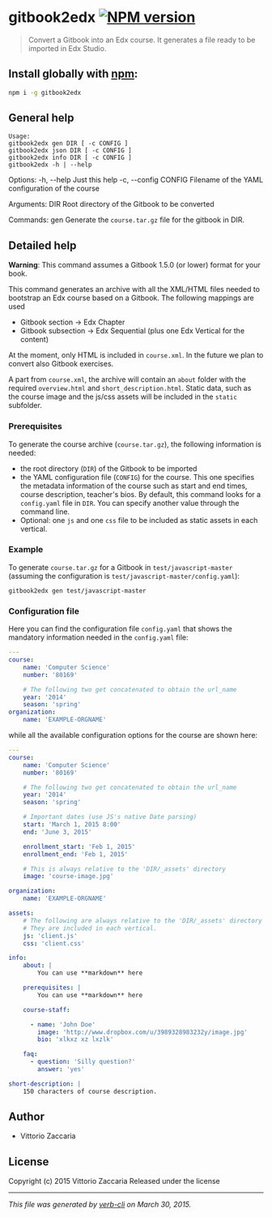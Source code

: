 gitbook2edx [![NPM version](https://badge.fury.io/js/gitbook2edx.svg)](http://badge.fury.io/js/gitbook2edx)
================================

> Convert a Gitbook into an Edx course. It generates a file  ready to be imported in Edx Studio.

## Install globally with [npm](npmjs.org):

```bash
npm i -g gitbook2edx
```

General help
------------

    Usage:
    gitbook2edx gen DIR [ -c CONFIG ]
    gitbook2edx json DIR [ -c CONFIG ]
    gitbook2edx info DIR [ -c CONFIG ]
    gitbook2edx -h | --help

Options:
    -h, --help              Just this help
    -c, --config CONFIG     Filename of the YAML configuration of the course

Arguments:
    DIR                     Root directory of the Gitbook to be converted

Commands:
    gen                     Generate the `course.tar.gz` file for the gitbook in DIR.


Detailed help
-------------

**Warning**: This command assumes a Gitbook 1.5.0 (or lower) format for
your book.

This command generates an archive with all the XML/HTML files needed to
bootstrap an Edx course based on a Gitbook. The following mappings are
used

-   Gitbook section -\> Edx Chapter
-   Gitbook subsection -\> Edx Sequential (plus one Edx Vertical for the
    content)

At the moment, only HTML is included in `course.xml`. In the future we
plan to convert also Gitbook exercises.

A part from `course.xml`, the archive will contain an `about` folder
with the required `overview.html` and `short_description.html`. Static
data, such as the course image and the js/css assets will be included in
the `static` subfolder.

### Prerequisites

To generate the course archive (`course.tar.gz`), the following
information is needed:

-   the root directory (`DIR`) of the Gitbook to be imported
-   the YAML configuration file (`CONFIG`) for the course. This one
    specifies the metadata information of the course such as start and
    end times, course description, teacher's bios. By default, this
    command looks for a `config.yaml` file in `DIR`. You can specify
    another value through the command line.
-   Optional: one `js` and one `css` file to be included as static
    assets in each vertical.

### Example

To generate `course.tar.gz` for a Gitbook in `test/javascript-master`
(assuming the configuration is `test/javascript-master/config.yaml`):

    gitbook2edx gen test/javascript-master

### Configuration file

Here you can find the configuration file `config.yaml` that shows the
mandatory information needed in the `config.yaml` file:

``` yaml
---
course:
    name: 'Computer Science'
    number: '80169'

    # The following two get concatenated to obtain the url_name
    year: '2014'
    season: 'spring'
organization:
    name: 'EXAMPLE-ORGNAME'
```

while all the available configuration options for the course are shown
here:

``` yaml
---
course:
    name: 'Computer Science'
    number: '80169'

    # The following two get concatenated to obtain the url_name
    year: '2014'
    season: 'spring'

    # Important dates (use JS's native Date parsing)
    start: 'March 1, 2015 8:00'
    end: 'June 3, 2015'

    enrollment_start: 'Feb 1, 2015'
    enrollment_end: 'Feb 1, 2015'

    # This is always relative to the 'DIR/_assets' directory
    image: 'course-image.jpg'

organization:
    name: 'EXAMPLE-ORGNAME'

assets:
    # The following are always relative to the 'DIR/_assets' directory
    # They are included in each vertical.
    js: 'client.js'
    css: 'client.css'

info:
    about: |
        You can use **markdown** here

    prerequisites: |
        You can use **markdown** here

    course-staff:

      - name: 'John Doe'
        image: 'http://www.dropbox.com/u/3989328983232y/image.jpg'
        bio: 'xlkxz xz lxzlk'

    faq:
      - question: 'Silly question?'
        answer: 'yes'

short-description: |
    150 characters of course description.
```

Author
------

* Vittorio Zaccaria

License
-------

Copyright (c) 2015 Vittorio Zaccaria   Released under the  license

------------------------------------------------------------------------

_This file was generated by [verb-cli](https://github.com/assemble/verb-cli) on March 30, 2015._
